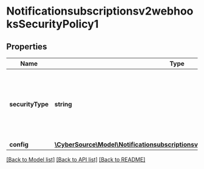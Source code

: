 # Notificationsubscriptionsv2webhooksSecurityPolicy1

## Properties
Name | Type | Description | Notes
------------ | ------------- | ------------- | -------------
**securityType** | **string** | Security Policy of the client server.  Possible values: - key - oAuth - oAuth_JWT | [optional] 
**config** | [**\CyberSource\Model\Notificationsubscriptionsv2webhooksSecurityPolicy1Config**](Notificationsubscriptionsv2webhooksSecurityPolicy1Config.md) |  | [optional] 

[[Back to Model list]](../README.md#documentation-for-models) [[Back to API list]](../README.md#documentation-for-api-endpoints) [[Back to README]](../README.md)


